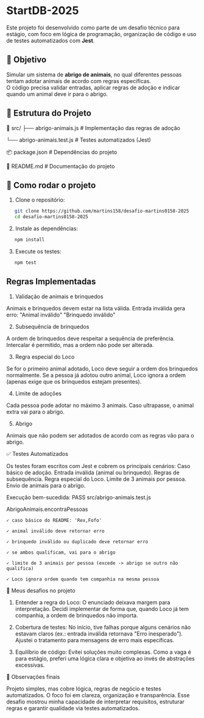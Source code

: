 # StartDB-2025

Este projeto foi desenvolvido como parte de um desafio técnico para estágio, com foco em lógica de programação, organização de código e uso de testes automatizados com **Jest**.

## 🎯 Objetivo

Simular um sistema de **abrigo de animais**, no qual diferentes pessoas tentam adotar animais de acordo com regras específicas.  
O código precisa validar entradas, aplicar regras de adoção e indicar quando um animal deve ir para o abrigo.


## 📂 Estrutura do Projeto

📂 src/
├── abrigo-animais.js # Implementação das regras de adoção

└── abrigo-animais.test.js # Testes automatizados (Jest)

📦 package.json # Dependências do projeto

📄 README.md # Documentação do projeto


## 🚀 Como rodar o projeto

1. Clone o repositório:
```bash
   git clone https://github.com/martins158/desafio-martins0158-2025
   cd desafio-martins0158-2025
````
2. Instale as dependências:
````bash
   npm install
````
3. Execute os testes:
````bash
   npm test
````
## Regras Implementadas
1. Validação de animais e brinquedos

Animais e brinquedos devem estar na lista válida.
Entrada inválida gera erro:
"Animal inválido"
"Brinquedo inválido"


2. Subsequência de brinquedos

A ordem de brinquedos deve respeitar a sequência de preferência.
Intercalar é permitido, mas a ordem não pode ser alterada.


3. Regra especial do Loco

Se for o primeiro animal adotado, Loco deve seguir a ordem dos brinquedos normalmente.
Se a pessoa já adotou outro animal, Loco ignora a ordem (apenas exige que os brinquedos estejam presentes).


4. Limite de adoções

Cada pessoa pode adotar no máximo 3 animais.
Caso ultrapasse, o animal extra vai para o abrigo.


5. Abrigo

Animais que não podem ser adotados de acordo com as regras vão para o abrigo.

✅ Testes Automatizados

Os testes foram escritos com Jest e cobrem os principais cenários:
Caso básico de adoção.
Entrada inválida (animal ou brinquedo).
Regras de subsequência.
Regra especial do Loco.
Limite de 3 animais por pessoa.
Envio de animais para o abrigo.

Execução bem-sucedida:
PASS  src/abrigo-animais.test.js

  AbrigoAnimais.encontraPessoas
  
    ✓ caso básico do README: 'Rex,Fofo'
    
    ✓ animal inválido deve retornar erro
    
    ✓ brinquedo inválido ou duplicado deve retornar erro
    
    ✓ se ambos qualificam, vai para o abrigo
    
    ✓ limite de 3 animais por pessoa (excede -> abrigo se outro não qualifica)
    
    ✓ Loco ignora ordem quando tem companhia na mesma pessoa
    

🤔 Meus desafios no projeto
1. Entender a regra do Loco:
O enunciado deixava margem para interpretação. Decidi implementar de forma que, quando Loco já tem companhia, a ordem de brinquedos não importa.

2. Cobertura de testes:
No início, tive falhas porque alguns cenários não estavam claros (ex.: entrada inválida retornava "Erro inesperado"). Ajustei o tratamento para mensagens de erro mais específicas.

3. Equilíbrio de código:
Evitei soluções muito complexas. Como a vaga é para estágio, preferi uma lógica clara e objetiva ao invés de abstrações excessivas.

📌 Observações finais

Projeto simples, mas cobre lógica, regras de negócio e testes automatizados.
O foco foi em clareza, organização e transparência.
Esse desafio mostrou minha capacidade de interpretar requisitos, estruturar regras e garantir qualidade via testes automatizados.
